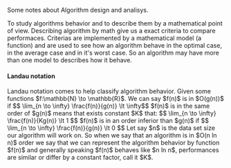 Some notes about Algorithm design and analisys.

To study algorithms behavior and to describe them by a mathematical point of view.
Describing algorithm by math give us a exact criteria to compare performaces.
Criterias are implemented by a mathematical model (a function) and are used to
see how an algorithm behave in the optimal case, in the average case and in it's
worst case. So an algorithm may have more than one model to describes how it behave.
<h4>Landau notation</h4>
Landau notation comes to help classify algorithm behavior. Given some functions
$f:\mathbb{N} \to \mathbb{R}$. We can say $f(n)$ is in $O(g(n))$ if
$$ \lim_{n \to \infty} \frac{f(n)}{g(n)} \lt \infty$$
$f(n)$ is in the same order of $g(n)$ means that exists constant $K$ that:
$$  \lim_{n \to \infty} \frac{f(n)}{Kg(n)} \lt 1 $$
$f(n)$ is in an order inferior than $g(n)$ if
$$  \lim_{n \to \infty} \frac{f(n)}{g(n)} \lt 0 $$
Let say $n$ is the data set size our algorithm will work on. So when we say that
an algorithm is in $O(n ln n)$ order we say that we can represent the algorithm
behavior by function $f(n)$ and generally speaking $f(n)$ behaves like $n ln n$,
performances are similar or differ by a constant factor, call it $K$.
